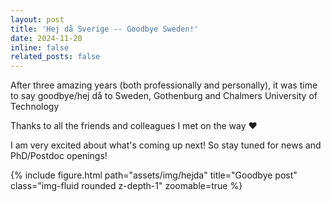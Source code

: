 ```yaml
---
layout: post
title: 'Hej då Sverige -- Goodbye Sweden!'
date: 2024-11-20
inline: false
related_posts: false
---
```

 After three amazing years (both professionally and personally), it was time to say goodbye/hej då to Sweden, Gothenburg and Chalmers University of Technology 

Thanks to all the friends and colleagues I met on the way ❤️

I am very excited about what's coming up next! So stay tuned for news and PhD/Postdoc openings!

{% include figure.html path="assets/img/hejda" title="Goodbye post" class="img-fluid rounded z-depth-1" zoomable=true %} 

